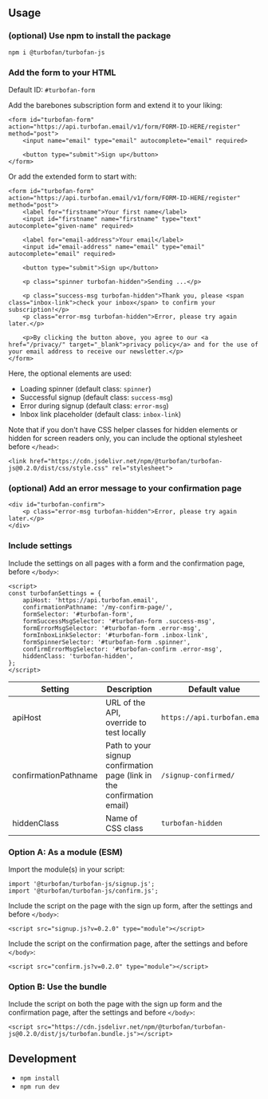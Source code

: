 ## Usage

### (optional) Use npm to install the package

```
npm i @turbofan/turbofan-js
```

### Add the form to your HTML

Default ID: `#turbofan-form`

Add the barebones subscription form and extend it to your liking:
```
<form id="turbofan-form" action="https://api.turbofan.email/v1/form/FORM-ID-HERE/register" method="post">
	<input name="email" type="email" autocomplete="email" required>

	<button type="submit">Sign up</button>
</form>
```

Or add the extended form to start with:
```
<form id="turbofan-form" action="https://api.turbofan.email/v1/form/FORM-ID-HERE/register" method="post">
	<label for="firstname">Your first name</label>
	<input id="firstname" name="firstname" type="text" autocomplete="given-name" required>

	<label for="email-address">Your email</label>
	<input id="email-address" name="email" type="email" autocomplete="email" required>

	<button type="submit">Sign up</button>

	<p class="spinner turbofan-hidden">Sending ...</p>

	<p class="success-msg turbofan-hidden">Thank you, please <span class="inbox-link">check your inbox</span> to confirm your subscription!</p>
	<p class="error-msg turbofan-hidden">Error, please try again later.</p>

	<p>By clicking the button above, you agree to our <a href="/privacy/" target="_blank">privacy policy</a> and for the use of your email address to receive our newsletter.</p>
</form>
```

Here, the optional elements are used:
- Loading spinner (default class: `spinner`)
- Successful signup (default class: `success-msg`)
- Error during signup (default class: `error-msg`)
- Inbox link placeholder (default class: `inbox-link`)

Note that if you don't have CSS helper classes for hidden elements or hidden for screen readers only, you can include the optional stylesheet before `</head>`:
```
<link href="https://cdn.jsdelivr.net/npm/@turbofan/turbofan-js@0.2.0/dist/css/style.css" rel="stylesheet">
```

### (optional) Add an error message to your confirmation page

```
<div id="turbofan-confirm">
	<p class="error-msg turbofan-hidden">Error, please try again later.</p>
</div>
```

### Include settings

Include the settings on all pages with a form and the confirmation page, before `</body>`:
```
<script>
const turbofanSettings = {
	apiHost: 'https://api.turbofan.email',
	confirmationPathname: '/my-confirm-page/',
	formSelector: '#turbofan-form',
	formSuccessMsgSelector: '#turbofan-form .success-msg',
	formErrorMsgSelector: '#turbofan-form .error-msg',
	formInboxLinkSelector: '#turbofan-form .inbox-link',
	formSpinnerSelector: '#turbofan-form .spinner',
	confirmErrorMsgSelector: '#turbofan-confirm .error-msg',
	hiddenClass: 'turbofan-hidden',
};
</script>
```

Setting | Description | Default value | Required?
---|---|---|---
apiHost | URL of the API, override to test locally | `https://api.turbofan.email` | No
confirmationPathname | Path to your signup confirmation page (link in the confirmation email) | `/signup-confirmed/` | No
hiddenClass | Name of CSS class | `turbofan-hidden` | No

### Option A: As a module (ESM)

Import the module(s) in your script:
```
import '@turbofan/turbofan-js/signup.js';
import '@turbofan/turbofan-js/confirm.js';
```

Include the script on the page with the sign up form, after the settings and before `</body>`:
```
<script src="signup.js?v=0.2.0" type="module"></script>
```

Include the script on the confirmation page, after the settings and before `</body>`:
```
<script src="confirm.js?v=0.2.0" type="module"></script>
```

### Option B: Use the bundle

Include the script on both the page with the sign up form and the confirmation page, after the settings and before `</body>`:
```
<script src="https://cdn.jsdelivr.net/npm/@turbofan/turbofan-js@0.2.0/dist/js/turbofan.bundle.js"></script>
```

## Development

- `npm install`
- `npm run dev`
